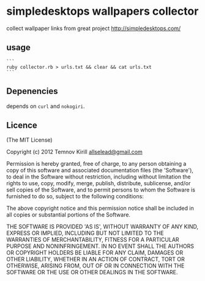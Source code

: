 # simpledesktops wallpapers collector

collect wallpaper links from great project http://simpledesktops.com/

## usage

    ```
    ruby collector.rb > urls.txt && clear && cat urls.txt
    ```

## Depenencies

depends on `curl` and `nokogiri`.


## Licence

(The MIT License)

Copyright (c) 2012 Temnov Kirill allselead@gmail.com

Permission is hereby granted, free of charge, to any person obtaining a copy of this software and associated documentation files (the 'Software'), to deal in the Software without restriction, including without limitation the rights to use, copy, modify, merge, publish, distribute, sublicense, and/or sell copies of the Software, and to permit persons to whom the Software is furnished to do so, subject to the following conditions:

The above copyright notice and this permission notice shall be included in all copies or substantial portions of the Software.

THE SOFTWARE IS PROVIDED 'AS IS', WITHOUT WARRANTY OF ANY KIND, EXPRESS OR IMPLIED, INCLUDING BUT NOT LIMITED TO THE WARRANTIES OF MERCHANTABILITY, FITNESS FOR A PARTICULAR PURPOSE AND NONINFRINGEMENT. IN NO EVENT SHALL THE AUTHORS OR COPYRIGHT HOLDERS BE LIABLE FOR ANY CLAIM, DAMAGES OR OTHER LIABILITY, WHETHER IN AN ACTION OF CONTRACT, TORT OR OTHERWISE, ARISING FROM, OUT OF OR IN CONNECTION WITH THE SOFTWARE OR THE USE OR OTHER DEALINGS IN THE SOFTWARE.
